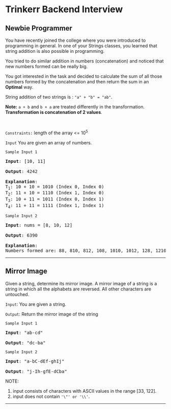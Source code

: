 # Trinkerr Backend Interview

## Newbie Programmer

You have recently joined the college where you were introduced to programming in general. In one of your Strings classes, you learned that string addition is also possible in programming.

You tried to do similar addition in numbers (concatenation) and noticed that new numbers formed can be really big.

You got interested in the task and decided to calculate the sum of all those numbers formed by the concatenation and then return the sum in an **Optimal** way.  

String addition of two strings is :  `"a" + "b" = "ab"`.

**Note:** `a + b` and `b + a`  are treated differently in the transformation. **Transformation is concatenation of 2 values**.

<br>

`Constraints:`
length of the array <= 10<sup>5</sup>

`Input`
You are given an array of numbers. 

`Sample Input 1`

<pre>
<b>Input</b>: [10, 11]

<b>Output</b>: 4242

<b>Explanation</b>: 
T<sub>1</sub>: 10 + 10 = 1010 (Index 0, Index 0)
T<sub>2</sub>: 11 + 10 = 1110 (Index 1, Index 0)
T<sub>3</sub>: 10 + 11 = 1011 (Index 0, Index 1)
T<sub>4</sub>: 11 + 11 = 1111 (Index 1, Index 1)
</pre>


`Sample Input 2`

<pre>
<b>Input</b>: nums = [8, 10, 12]

<b>Output</b>: 6390

<b>Explanation</b>: 
Numbers formed are: 88, 810, 812, 108, 1010, 1012, 128, 1210, 1212
</pre>



---

## Mirror Image


Given a string, determine its mirror image. 
A mirror image of a string is a string in which all the alphabets are reversed. All other characters are untouched. 


`Input`:
You are given a string.


`Output`:
Return the mirror image of the string

`Sample Input 1`

<pre>
<b>Input</b>: "ab-cd"

<b>Output</b>: "dc-ba"
</pre>

`Sample Input 2`

<pre>
<b>Input</b>: "a-bC-dEf-ghIj"

<b>Output</b>: "j-Ih-gfE-dCba"
</pre>



NOTE: 
1. input consists of characters with ASCII values in the range [33, 122].
2. input does not contain `'\"' or '\\'`.

---
